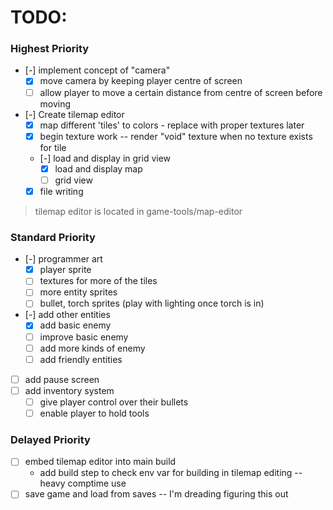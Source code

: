 # TODO:

### Highest Priority

- [-] implement concept of "camera"
    - [x] move camera by keeping player centre of screen
    - [ ] allow player to move a certain distance from centre of screen before moving
- [-] Create tilemap editor
    - [x] map different 'tiles' to colors - replace with proper textures later
    - [x] begin texture work -- render "void" texture when no texture exists for tile
    - [-] load and display in grid view
        - [x] load and display map
        - [ ] grid view
    - [x] file writing

> tilemap editor is located in game-tools/map-editor

### Standard Priority

- [-] programmer art
    - [x] player sprite
    - [ ] textures for more of the tiles
    - [ ] more entity sprites
    - [ ] bullet, torch sprites (play with lighting once torch is in)
- [-] add other entities
    - [x] add basic enemy
    - [ ] improve basic enemy
    - [ ] add more kinds of enemy
    - [ ] add friendly entities
- [ ] add pause screen
- [ ] add inventory system
    - [ ] give player control over their bullets
    - [ ] enable player to hold tools

### Delayed Priority

- [ ] embed tilemap editor into main build
    - add build step to check env var for building in tilemap editing -- heavy comptime use
- [ ] save game and load from saves -- I'm dreading figuring this out
